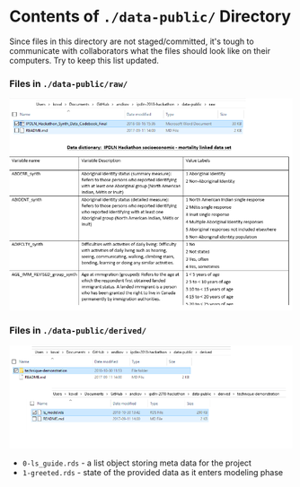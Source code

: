 Contents of `./data-public/` Directory
=========
Since files in this directory are not staged/committed, it's tough to communicate with collaborators what the files should look like on their computers.  Try to keep this list updated.

### Files in `./data-public/raw/`

![capture-public-raw][capture-public-raw]

### Files in `./data-public/derived/`
![capture-public-derived][capture-public-derived]


- `0-ls_guide.rds` -  a list object storing meta data for the project
- `1-greeted.rds` - state of the provided data as it enters modeling phase

[capture-public-raw]:../libs/images/screen-capture/data-public/raw/screen-capture.PNG
[capture-public-derived]:../libs/images/screen-capture/data-public/derived/screen-capture.PNG
 